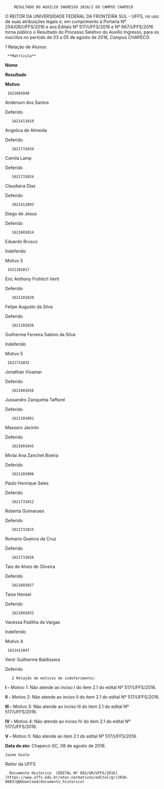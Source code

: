         RESULTADO DO AUXÍLIO INGRESSO 2016/2 DO CAMPUS CHAPECÓ  

O REITOR DA UNIVERSIDADE FEDERAL DA FRONTEIRA SUL - UFFS, no uso de suas atribuições legais e, em cumprimento à Portaria Nº 254/GR/UFFS/2016 e aos Editais Nº 517/UFFS/2016 e Nº 667/UFFS/2016 torna público o Resultado do Processo Seletivo do Auxílio Ingresso, para os inscritos no período de 03 a 05 de agosto de 2016, *Campus* CHAPECÓ.

 1 Relação de Alunos:

     **Matrícula**

   **Nome**

   **Resultado**

   **Motivo**

     1621601048

   Anderson dos Santos

   Deferido

       1621411019

   Angelica de Almeida

   Deferido

       1621731034

   Camila Lamp

   Deferido

       1621731024

   Claudiana Dias

   Deferido

       1621411003

   Diego de Jesus

   Deferido

       1621601014

   Eduardo Brusco

   Indeferido

   Motivo 5

     1621101017

   Eric Anthony Frohlich Verti

   Deferido

       1621101029

   Felipe Augusto da Silva

   Deferido

       1621101026

   Guilherme Ferreira Sabino da Silva

   Indeferido

   Motivo 5

     1621731032

   Jonathan Vixamar

   Deferido

       1621601016

   Jussandro Zanquetta Taffarel

   Deferido

       1621101001

   Massaro Jacinto

   Deferido

       1621601045

   Mivlai Ana Zanchet Boeira

   Deferido

       1621101006

   Paulo Henrique Sales

   Deferido

       1621731012

   Roberta Guimaraes

   Deferido

       1621731025

   Romario Queiros da Cruz

   Deferido

       1621731016

   Tais de Alves de Oliveira

   Deferido

       1621601027

   Taise Hensel

   Deferido

       1621601032

   Vanessa Padilha de Vargas

   Indeferido

   Motivo 4

     1621411047

   Venir Guilherme Baldissera

   Deferido

       2 Relação de motivos de indeferimento:

 **I -** Motivo 1: Não atende ao inciso I do item 2.1 do edital Nº 517/UFFS/2016.

 **II -** Motivo 2: Não atende ao inciso II do item 2.1 do edital Nº 517/UFFS/2016.

 **III -** Motivo 3: Não atende ao inciso III do item 2.1 do edital Nº 517/UFFS/2016.

 **IV -** Motivo 4: Não atende ao inciso IV do item 2.1 do edital Nº 517/UFFS/2016.

 **V -** Motivo 5: Não atende ao item 2.1 do edital Nº 517/UFFS/2016.

  

   **Data do ato:** Chapecó-SC, 08 de agosto de 2016.   
 

    Jaime Giolo   
 Reitor da UFFS 

      Documento Histórico  [EDITAL Nº 683/GR/UFFS/2016](https://www.uffs.edu.br/atos-normativos/edital/gr/2016-0683/@@download/documento_historico)     
      